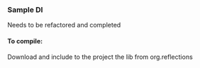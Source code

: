 ### Sample DI

Needs to be refactored and completed

#### To compile:
Download and include to the project the lib from org.reflections
